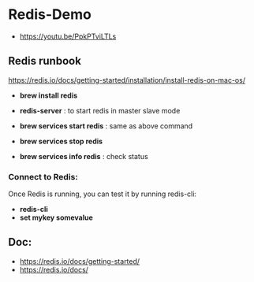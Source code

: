 # Redis-Demo
* https://youtu.be/PpkPTviLTLs


## Redis runbook

https://redis.io/docs/getting-started/installation/install-redis-on-mac-os/ 

* **brew install redis** 
* **redis-server** : to start redis in master slave mode

* **brew services start redis** : same as above command
* **brew services stop redis** 
* **brew services info redis** : check status


### Connect to Redis:
Once Redis is running, you can test it by running redis-cli:
* **redis-cli**
* **set mykey somevalue**

## Doc:
* https://redis.io/docs/getting-started/ 
* https://redis.io/docs/ 

